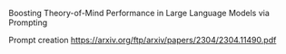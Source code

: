 


Boosting Theory-of-Mind Performance in Large Language Models
via Prompting

Prompt creation
https://arxiv.org/ftp/arxiv/papers/2304/2304.11490.pdf
